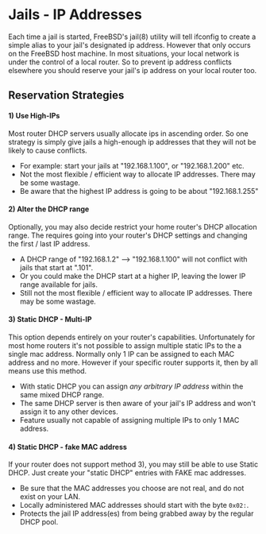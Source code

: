 # Jails - IP Addresses

Each time a jail is started, FreeBSD's jail(8) utility will tell ifconfig to create a simple alias to your jail's designated ip address. However that only occurs on the FreeBSD host machine. In most situations, your local network is under the control of a local router. So to prevent ip address conflicts elsewhere you should reserve your jail's ip address on your local router too.

## Reservation Strategies

#### 1) Use High-IPs

Most router DHCP servers usually allocate ips in ascending order. So one strategy is simply give jails a high-enough ip addresses that they will not be likely to cause conflicts.

* For example: start your jails at "192.168.1.100", or "192.168.1.200" etc.
* Not the most flexible / efficient way to allocate IP addresses. There may be some wastage.
* Be aware that the highest IP address is going to be about "192.168.1.255"

#### 2) Alter the DHCP range

Optionally, you may also decide restrict your home router's DHCP allocation range. The requires going into your router's DHCP settings and changing the first / last IP address.

* A DHCP range of "192.168.1.2" --> "192.168.1.100" will not conflict with jails that start at ".101".
* Or you could make the DHCP start at a higher IP, leaving the lower IP range available for jails.
* Still not the most flexible / efficient way to allocate IP addresses. There may be some wastage.

#### 3) Static DHCP - Multi-IP

This option depends entirely on your router's capabilities. Unfortunately for most home routers it's not possible to assign multiple static IPs to the a single mac address. Normally only 1 IP can be assigned to each MAC address and no more. However if your specific router supports it, then by all means use this method.

* With static DHCP you can assign *any arbitrary IP address* within the same mixed DHCP range.
* The same DHCP server is then aware of your jail's IP address and won't assign it to any other devices.
* Feature usually not capable of assigning multiple IPs to only 1 MAC address.

#### 4) Static DHCP - fake MAC address

If your router does not support method 3), you may still be able to use Static DHCP. Just create your "static DHCP" entries with FAKE mac addresses.

* Be sure that the MAC addresses you choose are not real, and do not exist on your LAN.
* Locally administered MAC addresses should start with the byte `0x02:`.
* Protects the jail IP address(es) from being grabbed away by the regular DHCP pool.
